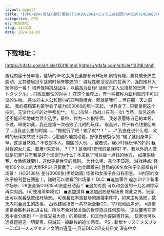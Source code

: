 ```yaml
---
layout: mypost
title: "[RPG/官中/野战/通奸/更新][RJ01082861/にゅう工房社团]YARISUTEMESUBUTA ~ 一次性交易大师 ~/H版宝可梦：只属于我的迷之规则！ [Ver2.16+DLC1&2][PC/5.1G]"
categories: RPG
os: 电脑游戏
slug: a13318
date: 2024-11-03
---
```


## 下载地址：

[https://qfafa.com/article/13318.html](https://qfafa.com/article/13318.html)

游戏内容十分丰富，登场的66名女角色全部都有H场景
剧情有趣，兼具成长热血感动，尤其结局冠军战的时候有够燃的！
游戏性和涩涩真的拉满了，强烈推荐大家体验一番！
培养怪物挑战战斗，以最高为目标!
活用了主人公搭档的王牌『チートタックル』,
打败压倒性的对手！
在这个世界上，有一种被称为亚利兽的不可思议的生物。
差生的主人公和弱小的亚利兽组合，那就是我们…
但在那一天之前起。
我的搭档亚利蒙学会了威力800000的那一天起，
世界变了…只要使用这个技能，无论什么样的对手都能\*\*。
能…(虽然一场战斗只有一次)
当然，仅凭这些还不能轻松地成为顶尖选手，最终，作为一名指导师。
我必须磨练自己的本领，不过，即便如此，我还是第一次击败了儿时的玩伴，
很高兴，终于有点钱要回来了…当我这么想的时候……
“做就行了吧！输了就\*\*！”
……?
到底在说什么呢…
幼时的玩伴突然脱下胖次…心脏剧烈地跳动着，好像要破裂似的
“输了就用身体买单，这是当然的。”
不仅是本人，周围的人也……或者说，我小时候玩伴的妈妈
我对我的女儿说，要用H来支付。
? ? ? ?
是我吗?奇怪的是我吗?
不，我以外的人做就是犯罪?只有我是这个规则?为什么?
本来赢了可以赚一点钱的地方，
如果输给我，女教练就要H，这似乎是世界的规则。
为什么呢，完全不知道…
游戏特点:
怪物150个以上的大型RPG!
只要赢了，H也会跟着来!
登场的66名女孩子全部都有H场景！
HCG138张 差分3000张(手绘动画)
怪兽和女孩子各自有图鉴。
H内容的女孩子被刊登在图鉴上，随时可以收看回忆场景！
DLC:
◼︎追加事件
追加21个全新事件场景、29张全新CG和550张差分动画！
◼︎追加对战
可以和变强的十几名训练家再次对战。（可使用简单模式）
◼︎追加道具
◼︎追加战败结局场景
除此之外，玩家还可以观看战败结局场景。
可观看在本篇登场的废墟事件中，如果主角落败，数天内将会发生的故事。
战败结局场景一共13张全新CG、177张动画差分。
※通常还是会胜利并推进主线，所以不会对破关后的世界造成任何影响。
这些要素在游戏中会分类到「一次性交易大师」的项目里，和其他内容隔离开来。
玩家也可以选择迴避这一切要素，只游玩一般路线的追加场景。 
PS：新增ヤリステメスブターDLC2～メスブタミア文明の遺産～,目前DLC2只支持日文,没有中文